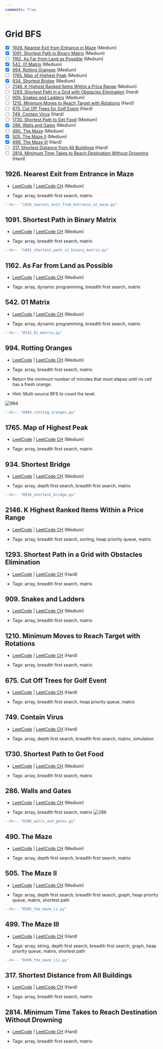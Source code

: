```yaml
---
comments: True
---
```


# Grid BFS

- [x] [1926. Nearest Exit from Entrance in Maze](https://leetcode.cn/problems/nearest-exit-from-entrance-in-maze/) (Medium)
- [x] [1091. Shortest Path in Binary Matrix](https://leetcode.cn/problems/shortest-path-in-binary-matrix/) (Medium)
- [ ] [1162. As Far from Land as Possible](https://leetcode.cn/problems/as-far-from-land-as-possible/) (Medium)
- [x] [542. 01 Matrix](https://leetcode.cn/problems/01-matrix/) (Medium)
- [x] [994. Rotting Oranges](https://leetcode.cn/problems/rotting-oranges/) (Medium)
- [ ] [1765. Map of Highest Peak](https://leetcode.cn/problems/map-of-highest-peak/) (Medium)
- [x] [934. Shortest Bridge](https://leetcode.cn/problems/shortest-bridge/) (Medium)
- [ ] [2146. K Highest Ranked Items Within a Price Range](https://leetcode.cn/problems/k-highest-ranked-items-within-a-price-range/) (Medium)
- [ ] [1293. Shortest Path in a Grid with Obstacles Elimination](https://leetcode.cn/problems/shortest-path-in-a-grid-with-obstacles-elimination/) (Hard)
- [ ] [909. Snakes and Ladders](https://leetcode.cn/problems/snakes-and-ladders/) (Medium)
- [ ] [1210. Minimum Moves to Reach Target with Rotations](https://leetcode.cn/problems/minimum-moves-to-reach-target-with-rotations/) (Hard)
- [ ] [675. Cut Off Trees for Golf Event](https://leetcode.cn/problems/cut-off-trees-for-golf-event/) (Hard)
- [ ] [749. Contain Virus](https://leetcode.cn/problems/contain-virus/) (Hard)
- [ ] [1730. Shortest Path to Get Food](https://leetcode.cn/problems/shortest-path-to-get-food/) (Medium)
- [x] [286. Walls and Gates](https://leetcode.cn/problems/walls-and-gates/) (Medium)
- [ ] [490. The Maze](https://leetcode.cn/problems/the-maze/) (Medium)
- [x] [505. The Maze II](https://leetcode.cn/problems/the-maze-ii/) (Medium)
- [x] [499. The Maze III](https://leetcode.cn/problems/the-maze-iii/) (Hard)
- [ ] [317. Shortest Distance from All Buildings](https://leetcode.cn/problems/shortest-distance-from-all-buildings/) (Hard)
- [ ] [2814. Minimum Time Takes to Reach Destination Without Drowning](https://leetcode.cn/problems/minimum-time-takes-to-reach-destination-without-drowning/) (Hard)

## 1926. Nearest Exit from Entrance in Maze

-   [LeetCode](https://leetcode.com/problems/nearest-exit-from-entrance-in-maze/) | [LeetCode CH](https://leetcode.cn/problems/nearest-exit-from-entrance-in-maze/) (Medium)

-   Tags: array, breadth first search, matrix

```python title="1926. Nearest Exit from Entrance in Maze - Python Solution"
--8<-- "1926_nearest_exit_from_entrance_in_maze.py"
```

## 1091. Shortest Path in Binary Matrix

-   [LeetCode](https://leetcode.com/problems/shortest-path-in-binary-matrix/) | [LeetCode CH](https://leetcode.cn/problems/shortest-path-in-binary-matrix/) (Medium)

-   Tags: array, breadth first search, matrix

```python title="1091. Shortest Path in Binary Matrix - Python Solution"
--8<-- "1091_shortest_path_in_binary_matrix.py"
```

## 1162. As Far from Land as Possible

-   [LeetCode](https://leetcode.com/problems/as-far-from-land-as-possible/) | [LeetCode CH](https://leetcode.cn/problems/as-far-from-land-as-possible/) (Medium)

-   Tags: array, dynamic programming, breadth first search, matrix

## 542. 01 Matrix

-   [LeetCode](https://leetcode.com/problems/01-matrix/) | [LeetCode CH](https://leetcode.cn/problems/01-matrix/) (Medium)

-   Tags: array, dynamic programming, breadth first search, matrix

```python title="542. 01 Matrix - Python Solution"
--8<-- "0542_01_matrix.py"
```

## 994. Rotting Oranges

-   [LeetCode](https://leetcode.com/problems/rotting-oranges/) | [LeetCode CH](https://leetcode.cn/problems/rotting-oranges/) (Medium)

-   Tags: array, breadth first search, matrix
-   Return the minimum number of minutes that must elapse until no cell has a fresh orange.
-   Hint: Multi-source BFS to count the level.

![994](https://assets.leetcode.com/uploads/2019/02/16/oranges.png)

```python title="994. Rotting Oranges - Python Solution"
--8<-- "0994_rotting_oranges.py"
```

## 1765. Map of Highest Peak

-   [LeetCode](https://leetcode.com/problems/map-of-highest-peak/) | [LeetCode CH](https://leetcode.cn/problems/map-of-highest-peak/) (Medium)

-   Tags: array, breadth first search, matrix

## 934. Shortest Bridge

-   [LeetCode](https://leetcode.com/problems/shortest-bridge/) | [LeetCode CH](https://leetcode.cn/problems/shortest-bridge/) (Medium)

-   Tags: array, depth first search, breadth first search, matrix

```python title="934. Shortest Bridge - Python Solution"
--8<-- "0934_shortest_bridge.py"
```

## 2146. K Highest Ranked Items Within a Price Range

-   [LeetCode](https://leetcode.com/problems/k-highest-ranked-items-within-a-price-range/) | [LeetCode CH](https://leetcode.cn/problems/k-highest-ranked-items-within-a-price-range/) (Medium)

-   Tags: array, breadth first search, sorting, heap priority queue, matrix

## 1293. Shortest Path in a Grid with Obstacles Elimination

-   [LeetCode](https://leetcode.com/problems/shortest-path-in-a-grid-with-obstacles-elimination/) | [LeetCode CH](https://leetcode.cn/problems/shortest-path-in-a-grid-with-obstacles-elimination/) (Hard)

-   Tags: array, breadth first search, matrix

## 909. Snakes and Ladders

-   [LeetCode](https://leetcode.com/problems/snakes-and-ladders/) | [LeetCode CH](https://leetcode.cn/problems/snakes-and-ladders/) (Medium)

-   Tags: array, breadth first search, matrix

## 1210. Minimum Moves to Reach Target with Rotations

-   [LeetCode](https://leetcode.com/problems/minimum-moves-to-reach-target-with-rotations/) | [LeetCode CH](https://leetcode.cn/problems/minimum-moves-to-reach-target-with-rotations/) (Hard)

-   Tags: array, breadth first search, matrix

## 675. Cut Off Trees for Golf Event

-   [LeetCode](https://leetcode.com/problems/cut-off-trees-for-golf-event/) | [LeetCode CH](https://leetcode.cn/problems/cut-off-trees-for-golf-event/) (Hard)

-   Tags: array, breadth first search, heap priority queue, matrix

## 749. Contain Virus

-   [LeetCode](https://leetcode.com/problems/contain-virus/) | [LeetCode CH](https://leetcode.cn/problems/contain-virus/) (Hard)

-   Tags: array, depth first search, breadth first search, matrix, simulation

## 1730. Shortest Path to Get Food

-   [LeetCode](https://leetcode.com/problems/shortest-path-to-get-food/) | [LeetCode CH](https://leetcode.cn/problems/shortest-path-to-get-food/) (Medium)

-   Tags: array, breadth first search, matrix

## 286. Walls and Gates

-   [LeetCode](https://leetcode.com/problems/walls-and-gates/) | [LeetCode CH](https://leetcode.cn/problems/walls-and-gates/) (Medium)

-   Tags: array, breadth first search, matrix
![286](https://assets.leetcode.com/uploads/2021/01/03/grid.jpg)

```python title="286. Walls and Gates - Python Solution"
--8<-- "0286_walls_and_gates.py"
```

## 490. The Maze

-   [LeetCode](https://leetcode.com/problems/the-maze/) | [LeetCode CH](https://leetcode.cn/problems/the-maze/) (Medium)

-   Tags: array, depth first search, breadth first search, matrix

## 505. The Maze II

-   [LeetCode](https://leetcode.com/problems/the-maze-ii/) | [LeetCode CH](https://leetcode.cn/problems/the-maze-ii/) (Medium)

-   Tags: array, depth first search, breadth first search, graph, heap priority queue, matrix, shortest path

```python title="505. The Maze II - Python Solution"
--8<-- "0505_the_maze_ii.py"
```

## 499. The Maze III

-   [LeetCode](https://leetcode.com/problems/the-maze-iii/) | [LeetCode CH](https://leetcode.cn/problems/the-maze-iii/) (Hard)

-   Tags: array, string, depth first search, breadth first search, graph, heap priority queue, matrix, shortest path

```python title="499. The Maze III - Python Solution"
--8<-- "0499_the_maze_iii.py"
```

## 317. Shortest Distance from All Buildings

-   [LeetCode](https://leetcode.com/problems/shortest-distance-from-all-buildings/) | [LeetCode CH](https://leetcode.cn/problems/shortest-distance-from-all-buildings/) (Hard)

-   Tags: array, breadth first search, matrix

## 2814. Minimum Time Takes to Reach Destination Without Drowning

-   [LeetCode](https://leetcode.com/problems/minimum-time-takes-to-reach-destination-without-drowning/) | [LeetCode CH](https://leetcode.cn/problems/minimum-time-takes-to-reach-destination-without-drowning/) (Hard)

-   Tags: array, breadth first search, matrix
